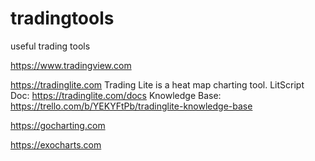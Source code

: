 # tradingtools
useful trading tools

https://www.tradingview.com

https://tradinglite.com
Trading Lite is a heat map charting tool.
LitScript Doc: https://tradinglite.com/docs
Knowledge Base: https://trello.com/b/YEKYFtPb/tradinglite-knowledge-base

https://gocharting.com

https://exocharts.com
